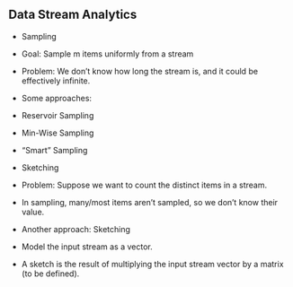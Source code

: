 ## Data Stream Analytics
- Sampling<br>
 - Goal:  Sample m items uniformly from a stream<br>
 - Problem:  We don’t know how long the stream is, and it could be effectively infinite.<br>
 - Some approaches:
  - Reservoir Sampling
  - Min-Wise Sampling
  - “Smart” Sampling

- Sketching<br>
 - Problem:  Suppose we want to count the distinct items in a stream.
 - In sampling, many/most items aren’t sampled, so we don’t know their value.
 - Another approach: Sketching
 - Model the input stream as a vector.
 - A sketch is the result of multiplying the input stream vector by a matrix (to be defined).

